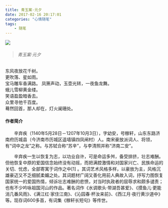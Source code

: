 ```yaml
---
title: 青玉案·元夕
date: 2017-02-16 20:17:01
categories: "心情随笔"
tags:
	- 随笔
---
```


![](http://p1.bpimg.com/567571/f78b2376708f5c10.jpg)

<!--more-->

>###### *青玉案·元夕*
东风夜放花千树。  
更吹落、星如雨。  
宝马雕车香满路。
凤箫声动，玉壶光转，一夜鱼龙舞。  
蛾儿雪柳黄金缕。  
笑语盈盈暗香去。  
众里寻他千百度。  
蓦然回首，那人却在，灯火阑珊处。


#### 作者简介

&emsp;&emsp;辛弃疾（1140年5月28日－1207年10月3日），字幼安，号稼轩，山东东路济南府历城县（今济南市历城区遥墙镇四凤闸村）人。南宋豪放派词人、将领，有“词中之龙”之称。与苏轼合称“苏辛”，与李清照并称“济南二安”。   

&emsp;&emsp;辛弃疾一生以恢复为志，以功业自许，可是命运多舛，备受排挤，壮志难酬。但他恢复中原的爱国信念始终没有动摇，而把满腔激情和对国家兴亡、民族命运的关切、忧虑，全部寄寓于词作之中[1]  。其词艺术风格多样，以豪放为主，风格沉雄豪迈又不乏细腻柔媚之处。其词题材广阔又善化用前人典故入词，抒写力图恢复国家统一的爱国热情，倾诉壮志难酬的悲愤，对当时执政者的屈辱求和颇多谴责；也有不少吟咏祖国河山的作品。著名词作《水调歌头·带湖吾甚爱》、《摸鱼儿·更能消几番风雨》、《满江红·家住江南》、《沁园春·杯汝来前》、《西江月·夜行黄沙道中》等。现存词600多首，有词集《稼轩长短句》等传世。

